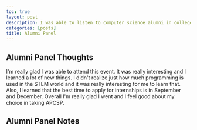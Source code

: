 ```yaml
---
toc: true
layout: post
description: I was able to listen to computer science alumni in college and gain their advice and insights
categories: [posts]
title: Alumni Panel
---
```


## Alumni Panel Thoughts

I'm really glad I was able to attend this event. It was really interesting and I learned a lot of new things. I didn't realize just how much programming is used in the STEM world and it was really interesting for me to learn that. Also, I learned that the best time to apply for internships is in September and December. Overall I'm really glad I went and I feel good about my choice in taking APCSP. 

## Alumni Panel Notes






